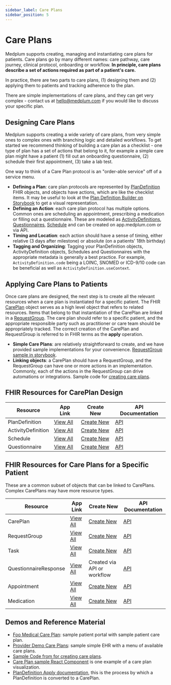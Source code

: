 ```yaml
---
sidebar_label: Care Plans
sidebar_position: 5
---
```


# Care Plans

Medplum supports creating, managing and instantiating care plans for patients. Care plans go by many different names: care pathway, care journey, clinical protocol, onboarding or workflow. **In principle, care plans describe a set of actions required as part of a patient's care.**

In practice, there are two parts to care plans, (1) designing them and (2) applying them to patients and tracking adherence to the plan.

There are simple implementations of care plans, and they can get very complex - contact us at hello@medplum.com if you would like to discuss your specific plan.

## Designing Care Plans

Medplum supports creating a wide variety of care plans, from very simple ones to complex ones with branching logic and detailed workflows. To get started we recommend thinking of building a care plan as a checklist - one type of plan has a set of actions that belong to it, for example a simple care plan might have a patient (1) fill out an onboarding questionnaire, (2) schedule their first appointment, (3) take a lab test.

One way to think of a Care Plan protocol is an "order-able service" off of a service menu.

- **Defining a Plan**: care plan protocols are represented by [PlanDefinition](https://app.medplum.com/PlanDefinition/) FHIR objects, and objects have actions, which are like the checklist items. It may be useful to look at the [Plan Definition Builder on Storybook](https://storybook.medplum.com/?path=/docs/medplum-plandefinitionbuilder--basic) to get a visual representation.
- **Defining an Action**: each care plan protocol has multiple options. Common ones are scheduling an appointment, prescribing a medication or filling out a questionnaire. These are modeled as [ActivityDefinitions](https://app.medplum.com/ActivityDefinition), [Questionnaires](https://app.medplum.com/Questionnaire), [Schedule](https://app.medplum.com/Schedule) and can be created on app.medplum.com or via API.
- **Timing and Location**: each action should have a sense of timing, either relative (3 days after milestone) or absolute (on a patients' 18th birthday)
- **Tagging and Organizing**: Tagging your PlanDefinition objects, ActivityDefinition objects, Schedules and Questionnaires with the appropriate metadata is generally a best practice. For example, `ActivityDefinition.code` being a LOINC, SNOMED or ICD-9/10 code can be beneficial as well as `ActivityDefinition.useContext`.

## Applying Care Plans to Patients

Once care plans are designed, the next step is to create all the relevant resources when a care plan is instantiated for a specific patient. The FHIR [CarePlan](https://app.medplum.com/CarePlan) object serves as a high level object that refers to related resources. Items that belong to that instantiation of the CarePlan are linked in a [RequestGroup](https://app.medplum.com/RequestGroup). The care plan should refer to a specific patient, and the appropriate responsible party such as practitioner or care team should be appropriately tracked. The correct creation of the CarePlan and RequestGroup is referred to in FHIR terms as the **apply** operation.

- **Simple Care Plans**: are relatively straightforward to create, and we have provided sample implementations for your convenience. [RequestGroup sample in storybook](https://storybook.medplum.com/?path=/docs/medplum-requestgroupdisplay--simple).
- **Linking objects**: a CarePlan should have a RequestGroup, and the RequestGroup can have one or more actions in an implementation. Commonly, each of the actions in the RequestGroup can drive automations or integrations. Sample code for [creating care plans](https://github.com/medplum/medplum-demo-bots/blob/main/src/examples/sample-account-setup.ts).

## FHIR Resources for CarePlan Design

| Resource           | App Link                                               | Create New                                                   | API Documentation                                                         |
| ------------------ | ------------------------------------------------------ | ------------------------------------------------------------ | ------------------------------------------------------------------------- |
| PlanDefinition     | [View All](https://app.medplum.com/PlanDefinition)     | [Create New](https://app.medplum.com/PlanDefinition/new)     | [API](https://www.medplum.com/docs/api/fhir/resources/plandefinition)     |
| ActivityDefinition | [View All](https://app.medplum.com/ActivityDefinition) | [Create New](https://app.medplum.com/ActivityDefinition/new) | [API](https://www.medplum.com/docs/api/fhir/resources/activitydefinition) |
| Schedule           | [View All](https://app.medplum.com/Schedule)           | [Create New](https://app.medplum.com/Schedule/new)           | [API](https://www.medplum.com/docs/api/fhir/resources/schedule)           |
| Questionnaire      | [View All](https://app.medplum.com/Questionnaire)      | [Create New](https://app.medplum.com/Questionnaire/new)      | [API](https://www.medplum.com/docs/api/fhir/resources/questionnaire)      |

## FHIR Resources for Care Plans for a Specific Patient

These are a common subset of objects that can be linked to CarePlans. Complex CarePlans may have more resource types.

| Resource              | App Link                                                  | Create New                                             | API Documentation                                                            |
| --------------------- | --------------------------------------------------------- | ------------------------------------------------------ | ---------------------------------------------------------------------------- |
| CarePlan              | [View All](https://app.medplum.com/CarePlan)              | [Create New](https://app.medplum.com/CarePlan/new)     | [API](https://www.medplum.com/docs/api/fhir/resources/careplan)              |
| RequestGroup          | [View All](https://app.medplum.com/RequestGroup)          | [Create New](https://app.medplum.com/RequestGroup/new) | [API](https://www.medplum.com/docs/api/fhir/resources/requestgroup)          |
| Task                  | [View All](https://app.medplum.com/Task)                  | [Create New](https://app.medplum.com/Task/new)         | [API](https://www.medplum.com/docs/api/fhir/resources/task)                  |
| QuestionnaireResponse | [View All](https://app.medplum.com/QuestionnaireResponse) | Created via API or workflow                            | [API](https://www.medplum.com/docs/api/fhir/resources/questionnaireresponse) |
| Appointment           | [View All](https://app.medplum.com/Appointment)           | [Create New](https://app.medplum.com/Appointment/new)  | [API](https://www.medplum.com/docs/api/fhir/resources/appointment)           |
| Medication            | [View All](https://app.medplum.com/Medication)            | [Create New](https://app.medplum.com/Medication/new)   | [API](https://www.medplum.com/docs/api/fhir/resources/medication)            |

## Demos and Reference Material

- [Foo Medical Care Plan](https://foomedical.com/care-plan): sample patient portal with sample patient care plan.
- [Provider Demo Care Plans](https://provider.foomedical.com/): sample simple EHR with a menu of available care plans.
- [Sample Code from for creating care plans](https://github.com/medplum/medplum-demo-bots/blob/main/src/examples/sample-account-setup.ts).
- [Care Plan sample React Component](https://storybook.medplum.com/?path=/docs/medplum-requestgroupdisplay--simple) is one example of a care plan visualization.
- [PlanDefinition Apply documentation](https://hl7.org/fhir/plandefinition-operation-apply.html), this is the process by which a PlanDefinition is converted to a CarePlan.
